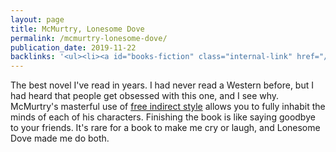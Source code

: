 ```yaml
---
layout: page
title: McMurtry, Lonesome Dove
permalink: /mcmurtry-lonesome-dove/
publication_date: 2019-11-22
backlinks: '<ul><li><a id="books-fiction" class="internal-link" href="/books-fiction/">Fiction</a></li><li><a id="books-literature" class="internal-link" href="/books-literature/">Literature</a></li><li><a id="books-published-in-1980s" class="internal-link" href="/books-published-in-1980s/">Published in 1980s</a></li><li><a id="books-read-in-2019" class="internal-link" href="/books-read-in-2019/">Read in 2019</a></li><li><a id="books-westerns" class="internal-link" href="/books-westerns/">Westerns</a></li><li><a id="fiction" class="internal-link" href="/fiction/">Fiction</a></li><li><a id="literature" class="internal-link" href="/literature/">Literature</a></li><li><a id="published-in-1980s" class="internal-link" href="/published-in-1980s/">Published in 1980s</a></li><li><a id="read-in-2019" class="internal-link" href="/read-in-2019/">Read in 2019</a></li><li><a id="westerns" class="internal-link" href="/westerns/">Westerns</a></li></ul>'
---
```


The best novel I've read in years. I had never read a Western before, but I had heard that people get obsessed with this one, and I see why. McMurtry's masterful use of [free indirect style](https://en.wikipedia.org/wiki/Free_indirect_speech) allows you to fully inhabit the minds of each of his characters. Finishing the book is like saying goodbye to your friends. It's rare for a book to make me cry or laugh, and Lonesome Dove made me do both.